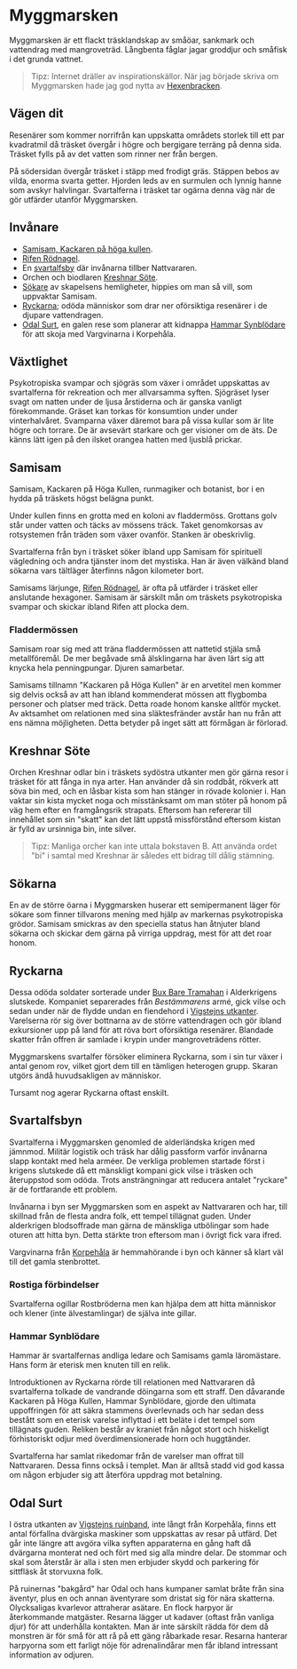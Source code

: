 <title>Myggmarsken - Gravsådd</title>

# Myggmarsken

Myggmarsken är ett flackt träsklandskap av småöar, sankmark och vattendrag med mangroveträd. Långbenta fåglar jagar groddjur och småfisk i det grunda vattnet.

> Tipz: Internet dräller av inspirationskällor. När jag började skriva om Myggmarsken hade jag god nytta av [Hexenbracken](http://save.vs.totalpartykill.ca/grab-bag/hexenbracken).

## Vägen dit

Resenärer som kommer norrifrån kan uppskatta områdets storlek till ett par kvadratmil då träsket övergår i högre och bergigare terräng på denna sida. Träsket fylls på av det vatten som rinner ner från bergen.

På södersidan övergår träsket i stäpp med frodigt gräs. Stäppen bebos av vilda, enorma svarta getter. Hjorden leds av en surmulen och lynnig hanne som avskyr halvlingar. Svartalferna i träsket tar ogärna denna väg när de gör utfärder utanför Myggmarsken.

## Invånare

* [Samisam, Kackaren på höga kullen](#samisam).
* [Rifen Rödnagel](rifen_rödnagel.html).
* En [svartalfsby](#svartalfsbyn) där invånarna tillber Nattvararen.
* Orchen och biodlaren [Kreshnar Söte](#kreshnar-sote).
* [Sökare](#sokarna) av skapelsens hemligheter, hippies om man så vill, som uppvaktar Samisam.
* [Ryckarna](#ryckarna); odöda människor som drar ner oförsiktiga resenärer i de djupare vattendragen.
* [Odal Surt](#resarna), en galen rese som planerar att kidnappa [Hammar Synblödare](#hammar-synblodare) för att skoja med Vargvinarna i Korpehåla.

## Växtlighet

Psykotropiska svampar och sjögräs som växer i området uppskattas av svartalferna för rekreation och mer allvarsamma syften. Sjögräset lyser svagt om natten under de ljusa årstiderna och är ganska vanligt förekommande. Gräset kan torkas för konsumtion under under vinterhalvåret. Svamparna växer däremot bara på vissa kullar som är lite högre och torrare. De är avsevärt starkare och ger visioner om de äts. De känns lätt igen på den ilsket orangea hatten med ljusblå prickar.

## Samisam

Samisam, Kackaren på Höga Kullen, runmagiker och botanist, bor i en hydda på träskets högst belägna punkt.

Under kullen finns en grotta med en koloni av fladdermöss. Grottans golv står under vatten och täcks av mössens träck. Taket genomkorsas av rotsystemen från träden som växer ovanför. Stanken är obeskrivlig.

Svartalferna från byn i träsket söker ibland upp Samisam för spirituell vägledning och andra tjänster inom det mystiska. Han är även välkänd bland sökarna vars tältläger återfinns någon kilometer bort.

Samisams lärjunge, [Rifen Rödnagel](rifen_rödnagel.html), är ofta på utfärder i träsket eller anslutande hexagoner. Samisam är särskilt mån om träskets psykotropiska svampar och skickar ibland Rifen att plocka dem.

### Fladdermössen

Samisam roar sig med att träna fladdermössen att nattetid stjäla små metallföremål. De mer begåvade små älsklingarna har även lärt sig att knycka hela penningpungar. Djuren samarbetar.

Samisams tillnamn "Kackaren på Höga Kullen" är en arvetitel men kommer sig delvis också av att han ibland kommenderat mössen att flygbomba personer och platser med träck. Detta roade honom kanske alltför mycket. Av aktsamhet om relationen med sina släktesfränder avstår han nu från att ens nämna möjligheten. Detta betyder på inget sätt att förmågan är förlorad.

## Kreshnar Söte

Orchen Kreshnar odlar bin i träskets sydöstra utkanter men gör gärna resor i träsket för att fånga in nya arter. Han använder då sin roddbåt, rökverk att söva bin med, och en låsbar kista som han stänger in rövade kolonier i. Han vaktar sin kista mycket noga och misstänksamt om man stöter på honom på väg hem efter en framgångsrik strapats. Eftersom han refererar till innehållet som sin "skatt" kan det lätt uppstå missförstånd eftersom kistan är fylld av ursinniga bin, inte silver.

> Tipz: Manliga orcher kan inte uttala bokstaven B. Att använda ordet "bi" i samtal med Kreshnar är således ett bidrag till dålig stämning.

## Sökarna

En av de större öarna i Myggmarsken huserar ett semipermanent läger för sökare som finner tillvarons mening med hjälp av markernas psykotropiska grödor. Samisam smickras av den speciella status han åtnjuter bland sökarna och skickar dem gärna på virriga uppdrag, mest för att det roar honom.

## Ryckarna

Dessa odöda soldater sorterade under [Bux Bare Tramahan](gravröset.html#bux-bare-tramahan) i Alderkrigens slutskede. Kompaniet separerades från *Bestämmarens* armé, gick vilse och sedan under när de flydde undan en fiendehord i [Vigstejns utkanter](vigstejns_ruinband.html). Varelserna rör sig över bottnarna av de större vattendragen och gör ibland exkursioner upp på land för att röva bort oförsiktiga resenärer. Blandade skatter från offren är samlade i krypin under mangroveträdens rötter.

Myggmarskens svartalfer försöker eliminera Ryckarna, som i sin tur växer i antal genom rov, vilket gjort dem till en tämligen heterogen grupp. Skaran utgörs ändå huvudsakligen av människor.

Tursamt nog agerar Ryckarna oftast enskilt.

## Svartalfsbyn

Svartalferna i Myggmarsken genomled de alderländska krigen med jämnmod. Militär logistik och träsk har dålig passform varför invånarna slapp kontakt med hela arméer. De verkliga problemen startade först i krigens slutskede då ett mänskligt kompani gick vilse i träsken och återuppstod som odöda. Trots ansträngningar att reducera antalet "ryckare" är de fortfarande ett problem.

Invånarna i byn ser Myggmarsken som en aspekt av Nattvararen och har, till skillnad från de flesta andra folk, ett tempel tillägnat guden. Under alderkrigen blodsoffrade man gärna de mänskliga utbölingar som hade oturen att hitta byn. Detta stärkte tron eftersom man i övrigt fick vara ifred. 

Vargvinarna från [Korpehåla](legender.html) är hemmahörande i byn och känner så klart väl till det gamla stenbrottet.

### Rostiga förbindelser

Svartalferna ogillar Rostbröderna men kan hjälpa dem att hitta människor och klener (inte älvestamlingar) de själva inte gillar.

### Hammar Synblödare

Hammar är svartalfernas andliga ledare och Samisams gamla läromästare. Hans form är eterisk men knuten till en relik.

Introduktionen av Ryckarna rörde till relationen med Nattvararen då svartalferna tolkade de vandrande döingarna som ett straff. Den dåvarande Kackaren på Höga Kullen, Hammar Synblödare, gjorde den ultimata uppoffringen för att säkra stammens överlevnads och har sedan dess bestått som en eterisk varelse inflyttad i ett beläte i det tempel som tillägnats guden. Reliken består av kraniet från något stort och hiskeligt förhistoriskt odjur med överdimensionerade horn och huggtänder.

Svartalferna har samlat rikedomar från de varelser man offrat till Nattvararen. Dessa finns också i templet. Man är alltså stadd vid god kassa om någon erbjuder sig att återföra uppdrag mot betalning.

## Odal Surt

I östra utkanten av [Vigstejns ruinband](vigstejns_ruinband.html), inte långt från Korpehåla, finns ett antal förfallna dvärgiska maskiner som uppskattas av resar på utfärd. Det går inte längre att avgöra vilka syften apparaterna en gång haft då dvärgarna monterat ned och fört med sig alla mindre delar. De stommar och skal som återstår är alla i sten men erbjuder skydd och parkering för sittfläsk åt storvuxna folk.

På ruinernas "bakgård" har Odal och hans kumpaner samlat bråte från sina äventyr, plus en och annan äventyrare som dristat sig för nära skatterna. Olycksaligas kvarlevor attraherar asätare. En flock harpyor är återkommande matgäster. Resarna lägger ut kadaver (oftast från vanliga djur) för att underhålla kontakten. Man är inte särskilt rädda för dem då monstren är för små för att rå på ett gäng råbarkade resar. Resarna hanterar harpyorna som ett farligt nöje för adrenalindårar men får ibland intressant information av odjuren.
